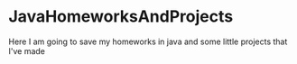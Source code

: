 # JavaHomeworksAndProjects
Here I am going to save my homeworks in java and some little projects that I've made
